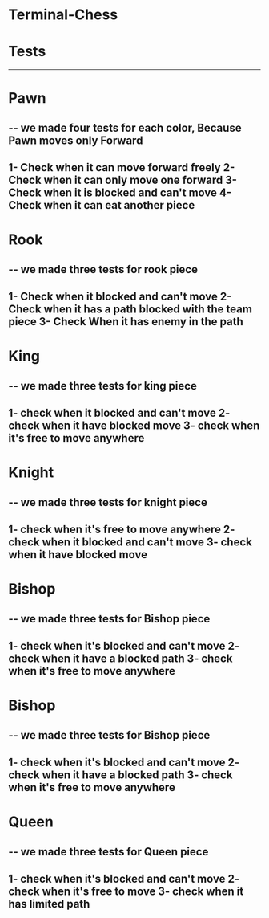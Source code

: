 # Terminal-Chess





# Tests
------------------------------
# Pawn
--
we made four tests for each color,
Because Pawn moves only Forward
------------------------------
1- Check when it can move forward freely
2- Check when it can only move one forward 
3- Check when it is blocked and can't move
4- Check when it can eat another piece
-------------------------------

# Rook
--
we made three tests for rook piece
---------------------------------
1- Check when it blocked and can't move
2- Check when it has a path blocked with the team piece
3- Check When it has enemy in the path
---------------------------------

# King
--
we made three tests for king piece
---------------------------------
1- check when it blocked and can't move
2- check when it have blocked move
3- check when it's free to move anywhere
---------------------------------

# Knight
--
we made three tests for knight piece
---------------------------------
1- check when it's free to move anywhere
2- check when it blocked and can't move
3- check when it have blocked move
---------------------------------

# Bishop
--
we made three tests for Bishop piece
---------------------------------
1- check when it's blocked and can't move
2- check when it have a blocked path
3- check when it's free to move anywhere
---------------------------------

# Bishop
--
we made three tests for Bishop piece
---------------------------------
1- check when it's blocked and can't move
2- check when it have a blocked path
3- check when it's free to move anywhere
---------------------------------

# Queen
--
we made three tests for Queen piece
---------------------------------
1- check when it's blocked and can't move
2- check when it's free to move
3- check when it has limited path
---------------------------------